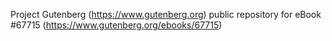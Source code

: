 Project Gutenberg (https://www.gutenberg.org) public repository for eBook #67715 (https://www.gutenberg.org/ebooks/67715)
